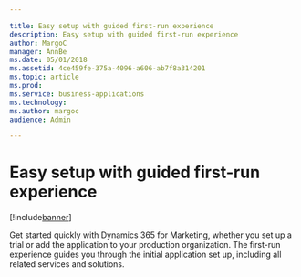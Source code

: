 ```yaml
---

title: Easy setup with guided first-run experience
description: Easy setup with guided first-run experience
author: MargoC
manager: AnnBe
ms.date: 05/01/2018
ms.assetid: 4ce459fe-375a-4096-a606-ab7f8a314201
ms.topic: article
ms.prod: 
ms.service: business-applications
ms.technology: 
ms.author: margoc
audience: Admin

---
```

#  Easy setup with guided first-run experience




[!include[banner](../../includes/banner.md)]

Get started quickly with Dynamics 365 for Marketing, whether you set up a trial
or add the application to your production organization. The first-run experience
guides you through the initial application set up, including all related
services and solutions.
